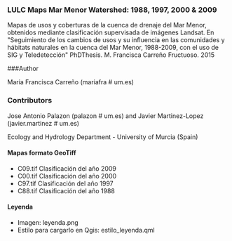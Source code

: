 ### LULC Maps Mar Menor Watershed: 1988, 1997, 2000 & 2009

Mapas de usos y coberturas de la cuenca de drenaje del Mar Menor, obtenidos mediante clasificación supervisada de imágenes Landsat. En  "Seguimiento de los cambios de usos y su influencia en las comunidades y hábitats naturales en la cuenca del Mar Menor, 1988-2009, con el uso de SIG y Teledetección" PhDThesis. M. Francisca Carreño Fructuoso. 2015

###Author

Maria Francisca Carreño (mariafra # um.es)

### Contributors

Jose Antonio Palazon (palazon # um.es) and Javier Martinez-Lopez (javier.martinez # um.es)

Ecology and Hydrology Department - University of Murcia (Spain)


#### Mapas formato GeoTiff

+ C09.tif Clasificación del año 2009
+ C00.tif Clasificación del año 2000
+ C97.tif Clasificación del año 1997
+ C88.tif Clasificación del año 1988

#### Leyenda
+ Imagen: leyenda.png
+ Estilo para cargarlo en Qgis: estilo_leyenda.qml

